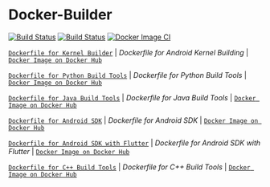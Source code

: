 # Docker-Builder

[![Build Status](https://travis-ci.com/crazyuploader/Docker-Builder.svg?branch=master)](https://travis-ci.com/crazyuploader/Docker-Builder) [![Build Status](https://crazyuploader.semaphoreci.com/badges/Docker-Builder.svg)](https://crazyuploader.semaphoreci.com/projects/Docker-Builder) [![Docker Image CI](https://github.com/crazyuploader/Docker-Builder/workflows/Docker%20Image%20CI/badge.svg)](https://github.com/crazyuploader/Docker-Builder/actions)

[`Dockerfile for Kernel Builder`](kernel_build/Dockerfile)  | *Dockerfile for Android Kernel Building*  | [`Docker Image on Docker Hub`](https://hub.docker.com/r/crazyuploader/kernel_build)

[`Dockerfile for Python Build Tools`](python_build_tools/Dockerfile)  | *Dockerfile for Python Build Tools*  | [`Docker Image on Docker Hub`](https://hub.docker.com/r/crazyuploader/python_build_tools)

[`Dockerfile for Java Build Tools`](java_build_tools/Dockerfile)  | *Dockerfile for Java Build Tools*  | [`Docker Image on Docker Hub`](https://hub.docker.com/r/crazyuploader/java_build_tools)

[`Dockerfile for Android SDK`](android_sdk/Dockerfile)  | *Dockerfile for Android SDK*  | [`Docker Image on Docker Hub`](https://hub.docker.com/r/crazyuploader/android_sdk)

[`Dockerfile for Android SDK with Flutter`](android_sdk/with_flutter/Dockerfile)  | *Dockerfile for Android SDK with Flutter*  | [`Docker Image on Docker Hub`](https://hub.docker.com/r/crazyuploader/android_sdk)

[`Dockerfile for C++ Build Tools`](cpp_build_tools/Dockerfile)  | *Dockerfile for C++ Build Tools*  | [`Docker Image on Docker Hub`](https://hub.docker.com/r/crazyuploader/cpp_build_tools)
